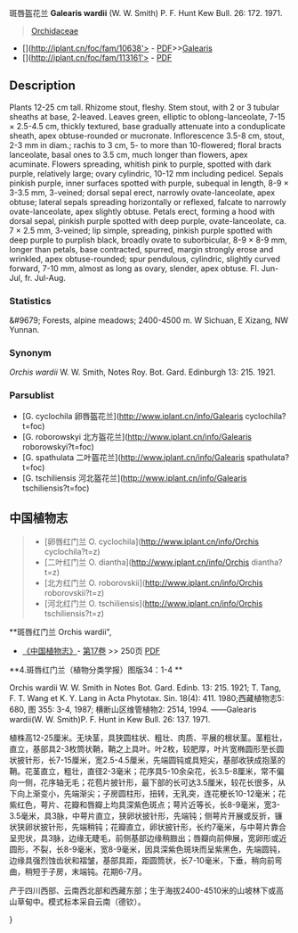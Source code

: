 斑唇盔花兰 **Galearis wardii** (W. W. Smith) P. F. Hunt Kew Bull. 26: 172. 1971.

> [Orchidaceae](http://www.iplant.cn/info/Orchidaceae?t=foc)
* [](http://iplant.cn/foc/fam/10638'> - [PDF](http://iplant.cn/foc/pdf/Orchidaceae.pdf)>>[Galearis](http://www.iplant.cn/info/Galearis?t=foc)
* [](http://iplant.cn/foc/fam/113161'> - [PDF](http://www.iplant.cn/foc/pdf/Galearis.pdf)

## Description

Plants 12-25 cm tall. Rhizome stout, fleshy. Stem stout, with 2 or 3 tubular sheaths at base, 2-leaved. Leaves green, elliptic to oblong-lanceolate, 7-15 × 2.5-4.5 cm, thickly textured, base gradually attenuate into a conduplicate sheath, apex obtuse-rounded or mucronate. Inflorescence 3.5-8 cm, stout, 2-3 mm in diam.; rachis to 3 cm, 5- to more than 10-flowered; floral bracts lanceolate, basal ones to 3.5 cm, much longer than flowers, apex acuminate. Flowers spreading, whitish pink to purple, spotted with dark purple, relatively large; ovary cylindric, 10-12 mm including pedicel. Sepals pinkish purple, inner surfaces spotted with purple, subequal in length, 8-9 × 3-3.5 mm, 3-veined; dorsal sepal erect, narrowly ovate-lanceolate, apex obtuse; lateral sepals spreading horizontally or reflexed, falcate to narrowly ovate-lanceolate, apex slightly obtuse. Petals erect, forming a hood with dorsal sepal, pinkish purple spotted with deep purple, ovate-lanceolate, ca. 7 × 2.5 mm, 3-veined; lip simple, spreading, pinkish purple spotted with deep purple to purplish black, broadly ovate to suborbicular, 8-9 × 8-9 mm, longer than petals, base contracted, spurred, margin strongly erose and wrinkled, apex obtuse-rounded; spur pendulous, cylindric, slightly curved forward, 7-10 mm, almost as long as ovary, slender, apex obtuse. Fl. Jun-Jul, fr. Jul-Aug.

### Statistics
&amp;#9679; Forests, alpine meadows; 2400-4500 m. W Sichuan, E Xizang, NW Yunnan.

### Synonym
*Orchis wardii* W. W. Smith, Notes Roy. Bot. Gard. Edinburgh 13: 215. 1921.


### Parsublist

* [G.  cyclochila  卵唇盔花兰](http://www.iplant.cn/info/Galearis cyclochila?t=foc)
* [G.  roborowskyi  北方盔花兰](http://www.iplant.cn/info/Galearis roborowskyi?t=foc)
* [G.  spathulata  二叶盔花兰](http://www.iplant.cn/info/Galearis spathulata?t=foc)
* [G.  tschiliensis  河北盔花兰](http://www.iplant.cn/info/Galearis tschiliensis?t=foc)

## 中国植物志

> * [卵唇红门兰  O.  cyclochila](http://www.iplant.cn/info/Orchis cyclochila?t=z)
> * [二叶红门兰  O.  diantha](http://www.iplant.cn/info/Orchis diantha?t=z)
> * [北方红门兰  O.  roborovskii](http://www.iplant.cn/info/Orchis roborovskii?t=z)
> * [河北红门兰  O.  tschiliensis](http://www.iplant.cn/info/Orchis tschiliensis?t=z)

**斑唇红门兰 Orchis wardii",


* [《中国植物志》](http://www.iplant.cn/frps)- [第17卷](http://www.iplant.cn/frps/vol/17) >> 250页 [PDF](http://www.iplant.cn/frps/pdf/17/250.pdf)

**4.斑唇红门兰（植物分类学报）图版34：1-4 **

Orchis wardii W. W. Smith in Notes Bot. Gard. Edinb. 13: 215. 1921; T. Tang, F. T. Wang et K. Y. Lang in Acta Phytotax. Sin. 18(4): 411. 1980;西藏植物志5: 680, 图 355: 3-4, 1987; 横断山区维管植物2: 2514, 1994. ——Galearis wardii(W. W. Smith)P. F. Hunt in Kew Bull. 26: 137. 1971.

植株高12-25厘米。无块茎，具狭圆柱状、粗壮、肉质、平展的根状茎。茎粗壮，直立，基部具2-3枚筒状鞘，鞘之上具叶。叶2枚，较肥厚，叶片宽椭圆形至长圆状披针形，长7-15厘米，宽2.5-4.5厘米，先端圆钝或具短尖，基部收狭成抱茎的鞘。花茎直立，粗壮，直径2-3毫米；花序具5-10余朵花，长3.5-8厘米，常不偏向一侧，花序轴无毛；花苞片披针形，最下部的长可达3.5厘米，较花长很多，从下向上渐变小，先端渐尖；子房圆柱形，扭转，无乳突，连花梗长10-12毫米；花紫红色，萼片、花瓣和唇瓣上均具深紫色斑点；萼片近等长，长8-9毫米，宽3-3.5毫米，具3脉，中萼片直立，狭卵状披针形，先端钝；侧萼片开展或反折，镰状狭卵状披针形，先端稍钝；花瓣直立，卵状披针形，长约7毫米，与中萼片靠合呈兜状，具3脉，边缘无睫毛，前侧基部边缘稍臌出；唇瓣向前伸展，宽卵形或近圆形，不裂，长8-9毫米，宽8-9毫米，因具深紫色斑块而呈紫黑色，先端圆钝，边缘具强烈蚀齿状和褶皱，基部具距，距圆筒状，长7-10毫米，下垂，稍向前弯曲，稍短于子房，末端钝。花期6-7月。

产于四川西部、云南西北部和西藏东部；生于海拔2400-4510米的山坡林下或高山草甸中。模式标本采自云南（德钦）。


}